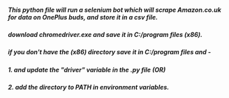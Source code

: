 ##### This python file will run a selenium bot which will scrape Amazon.co.uk for data on OnePlus buds, and store it in a csv file.

##### download chromedriver.exe and save it in C:/program files (x86). 
##### if you don't have the (x86) directory save it in C:/program files and -
##### 1. and update the "driver" variable in the .py file (OR)
##### 2. add the directory to PATH in environment variables.

